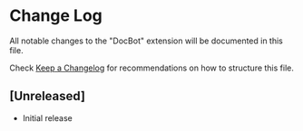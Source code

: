 # Change Log

All notable changes to the "DocBot" extension will be documented in this file.

Check [Keep a Changelog](http://keepachangelog.com/) for recommendations on how to structure this file.

## [Unreleased]

- Initial release